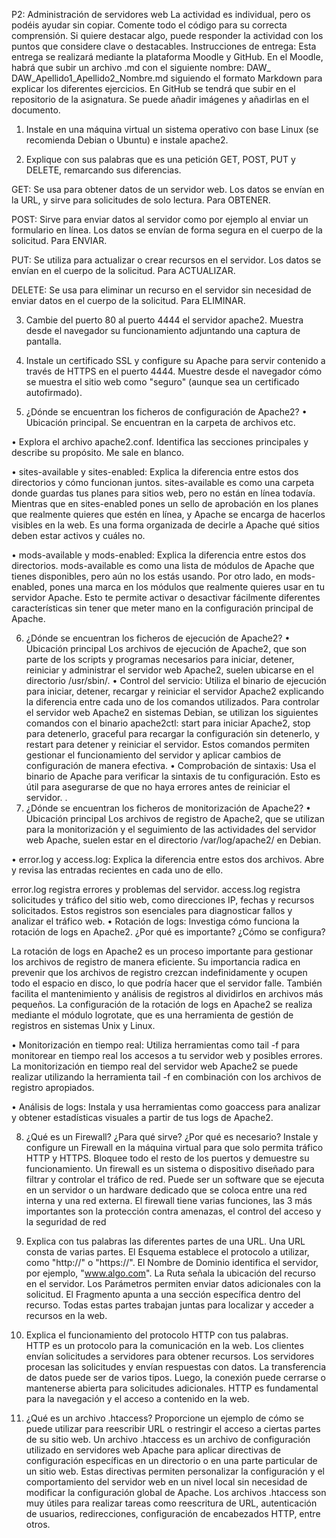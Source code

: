 P2: Administración de servidores web
La actividad es individual, pero os podéis ayudar sin copiar.
Comente todo el código para su correcta comprensión. Si quiere destacar algo, puede responder la actividad con los puntos que considere clave o destacables.
Instrucciones de entrega:
Esta entrega se realizará mediante la plataforma Moodle y GitHub.
En el Moodle, habrá que subir un archivo .md con el siguiente nombre: DAW_ DAW_Apellido1_Apellido2_Nombre.md siguiendo el formato Markdown para explicar los diferentes ejercicios.
En GitHub se tendrá que subir en el repositorio de la asignatura. Se puede añadir imágenes y añadirlas en el documento.
 

1.	Instale en una máquina virtual un sistema operativo con base Linux (se recomienda Debian o Ubuntu) e instale apache2.












2.	Explique con sus palabras que es una petición GET, POST, PUT y DELETE, remarcando sus diferencias.

GET: Se usa para obtener datos de un servidor web. Los datos se envían en la URL, y sirve para solicitudes de solo lectura. Para OBTENER.

POST: Sirve para enviar datos al servidor como por ejemplo al enviar un formulario en línea. Los datos se envían de forma segura en el cuerpo de la solicitud. Para ENVIAR.

PUT: Se utiliza para actualizar o crear recursos en el servidor. Los datos se envían en el cuerpo de la solicitud. Para ACTUALIZAR.

DELETE: Se usa para eliminar un recurso en el servidor sin necesidad de enviar datos en el cuerpo de la solicitud. Para ELIMINAR.











3.	Cambie del puerto 80 al puerto 4444 el servidor apache2. Muestra desde el navegador su funcionamiento adjuntando una captura de pantalla.












4.	Instale un certificado SSL y configure su Apache para servir contenido a través de HTTPS en el puerto 4444. Muestre desde el navegador cómo se muestra el sitio web como "seguro" (aunque sea un certificado autofirmado).













5.	¿Dónde se encuentran los ficheros de configuración de Apache2?
•	Ubicación principal.
Se encuentran en la carpeta de archivos etc.





•	Explora el archivo apache2.conf. Identifica las secciones principales y describe su propósito.
Me sale en blanco.









•	sites-available y sites-enabled: Explica la diferencia entre estos dos directorios y cómo funcionan juntos.
sites-available es como una carpeta donde guardas tus planes para sitios web, pero no están en línea todavía. Mientras que en sites-enabled pones un sello de aprobación en los planes que realmente quieres que estén en línea, y Apache se encarga de hacerlos visibles en la web. Es una forma organizada de decirle a Apache qué sitios deben estar activos y cuáles no.


•	mods-available y mods-enabled: Explica la diferencia entre estos dos directorios.
mods-available es como una lista de módulos de Apache que tienes disponibles, pero aún no los estás usando. Por otro lado, en mods-enabled, pones una marca en los módulos que realmente quieres usar en tu servidor Apache. Esto te permite activar o desactivar fácilmente diferentes características sin tener que meter mano en la configuración principal de Apache.









6.	¿Dónde se encuentran los ficheros de ejecución de Apache2?
•	Ubicación principal
Los archivos de ejecución de Apache2, que son parte de los scripts y programas necesarios para iniciar, detener, reiniciar y administrar el servidor web Apache2, suelen ubicarse en el directorio /usr/sbin/.
•	Control del servicio: Utiliza el binario de ejecución para iniciar, detener, recargar y reiniciar el servidor Apache2 explicando la diferencia entre cada uno de los comandos utilizados.
Para controlar el servidor web Apache2 en sistemas Debian, se utilizan los siguientes comandos con el binario apache2ctl: start para iniciar Apache2, stop para detenerlo, graceful para recargar la configuración sin detenerlo, y restart para detener y reiniciar el servidor. Estos comandos permiten gestionar el funcionamiento del servidor y aplicar cambios de configuración de manera efectiva.
•	Comprobación de sintaxis: Usa el binario de Apache para verificar la sintaxis de tu configuración. Esto es útil para asegurarse de que no haya errores antes de reiniciar el servidor.
.
7.	¿Dónde se encuentran los ficheros de monitorización de Apache2?
•	Ubicación principal
Los archivos de registro de Apache2, que se utilizan para la monitorización y el seguimiento de las actividades del servidor web Apache, suelen estar en el directorio /var/log/apache2/ en Debian.




•	error.log y access.log: Explica la diferencia entre estos dos archivos. Abre y revisa las entradas recientes en cada uno de ello. 




error.log registra errores y problemas del servidor. access.log registra solicitudes y tráfico del sitio web, como direcciones IP, fechas y recursos solicitados. Estos registros son esenciales para diagnosticar fallos y analizar el tráfico web.
•	Rotación de logs: Investiga cómo funciona la rotación de logs en Apache2.
¿Por qué es importante? ¿Cómo se configura?

La rotación de logs en Apache2 es un proceso importante para gestionar los archivos de registro de manera eficiente. Su importancia radica en prevenir que los archivos de registro crezcan indefinidamente y ocupen todo el espacio en disco, lo que podría hacer que el servidor falle. También facilita el mantenimiento y análisis de registros al dividirlos en archivos más pequeños.
La configuración de la rotación de logs en Apache2 se realiza mediante el módulo logrotate, que es una herramienta de gestión de registros en sistemas Unix y Linux.

•	Monitorización en tiempo real: Utiliza herramientas como tail -f para monitorear en tiempo real los accesos a tu servidor web y posibles errores.
La monitorización en tiempo real del servidor web Apache2 se puede realizar utilizando la herramienta tail -f en combinación con los archivos de registro apropiados.




•	Análisis de logs: Instala y usa herramientas como goaccess para analizar y obtener estadísticas visuales a partir de tus logs de Apache2.


8.	¿Qué es un Firewall? ¿Para qué sirve? ¿Por qué es necesario? Instale y configure un Firewall en la máquina virtual para que solo permita tráfico HTTP y HTTPS. Bloquee todo el resto de los puertos y demuestre su funcionamiento.
Un firewall es un sistema o dispositivo diseñado para filtrar y controlar el tráfico de red. Puede ser un software que se ejecuta en un servidor o un hardware dedicado que se coloca entre una red interna y una red externa. El firewall tiene varias funciones, las 3 más importantes son la protección contra amenazas, el control del acceso y la seguridad de red

9.	Explica con tus palabras las diferentes partes de una URL.
Una URL consta de varias partes. El Esquema establece el protocolo a utilizar, como "http://" o "https://". El Nombre de Dominio identifica el servidor, por ejemplo, "www.algo.com". La Ruta señala la ubicación del recurso en el servidor. Los Parámetros permiten enviar datos adicionales con la solicitud. El Fragmento apunta a una sección específica dentro del recurso. Todas estas partes trabajan juntas para localizar y acceder a recursos en la web.

10.	Explica el funcionamiento del protocolo HTTP con tus palabras.  
HTTP es un protocolo para la comunicación en la web. Los clientes envían solicitudes a servidores para obtener recursos. Los servidores procesan las solicitudes y envían respuestas con datos. La transferencia de datos puede ser de varios tipos. Luego, la conexión puede cerrarse o mantenerse abierta para solicitudes adicionales. HTTP es fundamental para la navegación y el acceso a contenido en la web.

11.	¿Qué es un archivo .htaccess? Proporcione un ejemplo de cómo se puede utilizar para reescribir URL o restringir el acceso a ciertas partes de su sitio web.
Un archivo .htaccess es un archivo de configuración utilizado en servidores web Apache para aplicar directivas de configuración específicas en un directorio o en una parte particular de un sitio web. Estas directivas permiten personalizar la configuración y el comportamiento del servidor web en un nivel local sin necesidad de modificar la configuración global de Apache. Los archivos .htaccess son muy útiles para realizar tareas como reescritura de URL, autenticación de usuarios, redirecciones, configuración de encabezados HTTP, entre otros. 

